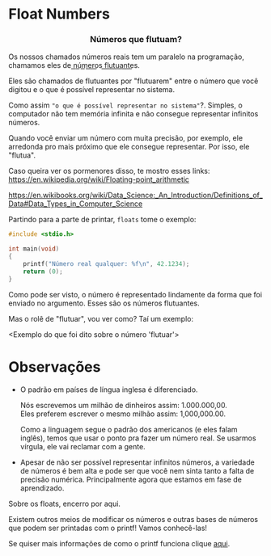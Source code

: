 # Float Numbers
### <center>Números que flutuam?</center>

Os nossos chamados números reais tem um paralelo na programação, chamamos eles de n͟ú͟m͟e͟r͟o͟s f͟l͟u͟t͟u͟a͟n͟t͟e͟s.

Eles são chamados de flutuantes por "flutuarem" entre o número que você digitou e o que é possível representar no sistema.

Como assim ``"o que é possível representar no sistema"``?. Simples, o computador não tem memória infinita e não consegue representar infinitos números.

Quando você enviar um número com muita precisão, por exemplo, ele arredonda pro mais próximo que ele consegue representar. Por isso, ele "flutua".


Caso queira ver os pormenores disso, te mostro esses links:
https://en.wikipedia.org/wiki/Floating-point_arithmetic

https://en.wikibooks.org/wiki/Data_Science:_An_Introduction/Definitions_of_Data#Data_Types_in_Computer_Science

Partindo para a parte de printar, ``floats`` tome o exemplo:

```c
#include <stdio.h>

int	main(void)
{
	printf("Número real qualquer: %f\n", 42.1234);
	return (0);
}
```

<Print do exemplo acima>

Como pode ser visto, o número é representado lindamente da forma que foi enviado no argumento. Esses são os números flutuantes.

Mas o rolê de "flutuar", vou ver como? Taí um exemplo:

<Exemplo do que foi dito sobre o número 'flutuar'>


# Observações

- O padrão em países de língua inglesa é diferenciado.

	Nós escrevemos um milhão de dinheiros assim: 1.000.000,00.\
Eles preferem escrever o mesmo milhão assim: 1,000,000.00.

	Como a linguagem segue o padrão dos americanos (e eles falam inglês), temos que usar o ponto pra fazer um número real. Se usarmos vírgula, ele vai reclamar com a gente.

<print de erro>

- Apesar de não ser possível representar infinitos números, a variedade de números é bem alta e pode ser que você nem sinta tanto a falta de precisão numérica. Principalmente agora que estamos em fase de aprendizado.

Sobre os floats, encerro por aqui.

Existem outros meios de modificar os números e outras bases de números que podem ser printadas com o printf! Vamos conhecê-las!


Se quiser mais informações de como o printf funciona clique [aqui](https://www.man7.org/linux/man-pages/man3/printf.3.html).
